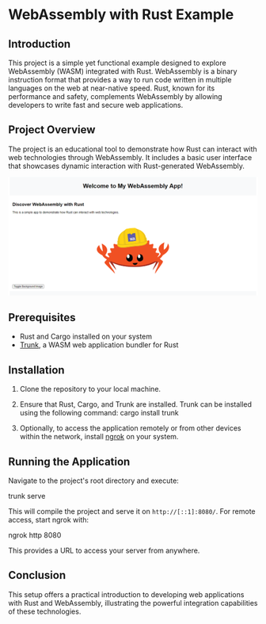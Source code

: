 # WebAssembly with Rust Example

## Introduction
This project is a simple yet functional example designed to explore WebAssembly (WASM) integrated with Rust. WebAssembly is a binary instruction format that provides a way to run code written in multiple languages on the web at near-native speed. Rust, known for its performance and safety, complements WebAssembly by allowing developers to write fast and secure web applications.

## Project Overview
The project is an educational tool to demonstrate how Rust can interact with web technologies through WebAssembly. It includes a basic user interface that showcases dynamic interaction with Rust-generated WebAssembly.

![WebAssembly project](https://github.com/Jakson-Almeida/Rust-Web-Assembly/blob/main/data/READ-ME-img1.png)

## Prerequisites
- Rust and Cargo installed on your system
- [Trunk](https://trunkrs.dev/), a WASM web application bundler for Rust

## Installation
1. Clone the repository to your local machine.
2. Ensure that Rust, Cargo, and Trunk are installed. Trunk can be installed using the following command:
cargo install trunk

3. Optionally, to access the application remotely or from other devices within the network, install [ngrok](https://ngrok.com/) on your system.

## Running the Application
Navigate to the project's root directory and execute:

trunk serve

This will compile the project and serve it on `http://[::1]:8080/`. For remote access, start ngrok with:

ngrok http 8080

This provides a URL to access your server from anywhere.

## Conclusion
This setup offers a practical introduction to developing web applications with Rust and WebAssembly, illustrating the powerful integration capabilities of these technologies.

